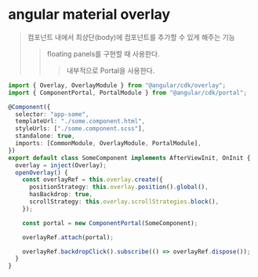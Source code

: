 # angular material overlay

> 컴포넌트 내에서 최상단(body)에 컴포넌트를 추가할 수 있게 해주는 기능
>
> > floating panels를 구현할 때 사용한다.
> >
> > > 내부적으로 Portal을 사용한다.

```ts
import { Overlay, OverlayModule } from "@angular/cdk/overlay";
import { ComponentPortal, PortalModule } from "@angular/cdk/portal";

@Component({
  selector: "app-some",
  templateUrl: "./some.component.html",
  styleUrls: ["./some.component.scss"],
  standalone: true,
  imports: [CommonModule, OverlayModule, PortalModule],
})
export default class SomeComponent implements AfterViewInit, OnInit {
  overlay = inject(Overlay);
  openOverlay() {
    const overlayRef = this.overlay.create({
      positionStrategy: this.overlay.position().global(),
      hasBackdrop: true,
      scrollStrategy: this.overlay.scrollStrategies.block(),
    });

    const portal = new ComponentPortal(SomeComponent);

    overlayRef.attach(portal);

    overlayRef.backdropClick().subscribe(() => overlayRef.dispose());
  }
}
```
